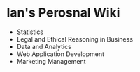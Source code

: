 <!DOCTYPE HTML>
# Ian's Perosnal Wiki
<html>
  <body>
<ul>
  <li><a href='#STATISTICS'></a>Statistics</li>
  <li><a href='#LERB'></a>Legal and Ethical Reasoning in Business</li>
  <li><a href='#DA'></a>Data and Analytics</li>
  <li><a href='#WAD'></a>Web Application Development</li>
  <li><a href='#MKTG'></a>Marketing Management</li>
</ul>
  </body>
</html>
  
